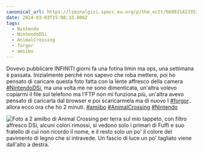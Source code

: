 ```yaml
---
canonical_url: https://liminalgici.spacc.eu.org/p/the_octt/669921423351086522
date: 2024-03-03T15:08:33.000Z
tags: 
  - Nintendo
  - NintendoDSi
  - AnimalCrossing
  - forgor
  - amiibo
---
```


Dovevo pubblicare INFINITI giorni fa una fotina limin ma ops, una settimana è passata. Inizialmente perché non sapevo che roba mettere, poi ho pensato di caricare questa foto fatta con la lente affresco della camera <a href="https://liminalgici.spacc.eu.org/discover/tags/NintendoDSi?src=hash" title="#NintendoDSi" class="u-url hashtag" rel="external nofollow noopener">#NintendoDSi</a>, ma una volta me ne sono dimenticata, un'altra volevo copiarmi il file sul telefono ma l'FTP non mi funziona più, un'altra avevo pensato di caricarla dal browser e poi scaricarmela ma di nuovo I <a href="https://liminalgici.spacc.eu.org/discover/tags/forgor?src=hash" title="#forgor" class="u-url hashtag" rel="external nofollow noopener">#forgor</a>.. allora ecco ora che ho 2 minuti.
<a href="https://liminalgici.spacc.eu.org/discover/tags/amiibo?src=hash" title="#amiibo" class="u-url hashtag" rel="external nofollow noopener">#amiibo</a> <a href="https://liminalgici.spacc.eu.org/discover/tags/AnimalCrossing?src=hash" title="#AnimalCrossing" class="u-url hashtag" rel="external nofollow noopener">#AnimalCrossing</a> <a href="https://liminalgici.spacc.eu.org/discover/tags/Nintendo?src=hash" title="#Nintendo" class="u-url hashtag" rel="external nofollow noopener">#Nintendo</a>

![Foto a 2 amiibo di Animal Crossing per terra sul mio tappeto, con filtro affresco DSi, alcuni colori rimossi, si vedono solo i primari di Fuffi e suo fratello di cui non ricordo il nome, e il resto solo un po' il colore del pavimento di legno che si intravede. Un fascio di luce un po' tagliato viene dall'alto a destra.](https://liminalgici.spacc.eu.org/storage/m/_v2/664033260845064193/062ac74bd-fb82c6/ip8Qdw88NXNe/GcVPdhFSP6dxoOMgNvpqGWxnNPtUDjxqje35En2o.jpg)